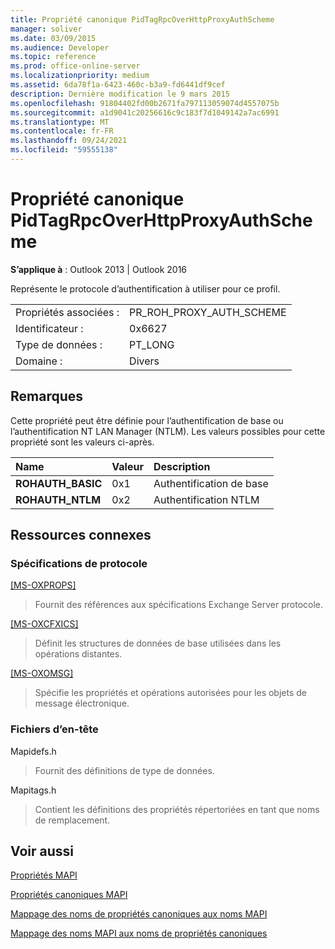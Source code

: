 ```yaml
---
title: Propriété canonique PidTagRpcOverHttpProxyAuthScheme
manager: soliver
ms.date: 03/09/2015
ms.audience: Developer
ms.topic: reference
ms.prod: office-online-server
ms.localizationpriority: medium
ms.assetid: 6da78f1a-6423-460c-b3a9-fd6441df9cef
description: Dernière modification le 9 mars 2015
ms.openlocfilehash: 91804402fd00b2671fa797113059074d4557075b
ms.sourcegitcommit: a1d9041c20256616c9c183f7d1049142a7ac6991
ms.translationtype: MT
ms.contentlocale: fr-FR
ms.lasthandoff: 09/24/2021
ms.locfileid: "59555138"
---
```

# <a name="pidtagrpcoverhttpproxyauthscheme-canonical-property"></a>Propriété canonique PidTagRpcOverHttpProxyAuthScheme

  
  
**S’applique à** : Outlook 2013 | Outlook 2016 
  
Représente le protocole d’authentification à utiliser pour ce profil.
  
|||
|:-----|:-----|
|Propriétés associées :  <br/> |PR_ROH_PROXY_AUTH_SCHEME  <br/> |
|Identificateur :  <br/> |0x6627  <br/> |
|Type de données :  <br/> |PT_LONG  <br/> |
|Domaine :  <br/> |Divers  <br/> |
   
## <a name="remarks"></a>Remarques

Cette propriété peut être définie pour l’authentification de base ou l’authentification NT LAN Manager (NTLM). Les valeurs possibles pour cette propriété sont les valeurs ci-après.
  
|**Name**|**Valeur**|**Description**|
|:-----|:-----|:-----|
|**ROHAUTH_BASIC** <br/> |0x1  <br/> |Authentification de base  <br/> |
|**ROHAUTH_NTLM** <br/> |0x2  <br/> |Authentification NTLM  <br/> |
   
## <a name="related-resources"></a>Ressources connexes

### <a name="protocol-specifications"></a>Spécifications de protocole

[[MS-OXPROPS]](https://msdn.microsoft.com/library/f6ab1613-aefe-447d-a49c-18217230b148%28Office.15%29.aspx)
  
> Fournit des références aux spécifications Exchange Server protocole.
    
[[MS-OXCFXICS]](https://msdn.microsoft.com/library/b9752f3d-d50d-44b8-9e6b-608a117c8532%28Office.15%29.aspx)
  
> Définit les structures de données de base utilisées dans les opérations distantes.
    
[[MS-OXOMSG]](https://msdn.microsoft.com/library/daa9120f-f325-4afb-a738-28f91049ab3c%28Office.15%29.aspx)
  
> Spécifie les propriétés et opérations autorisées pour les objets de message électronique.
    
### <a name="header-files"></a>Fichiers d’en-tête

Mapidefs.h
  
> Fournit des définitions de type de données.
    
Mapitags.h
  
> Contient les définitions des propriétés répertoriées en tant que noms de remplacement.
    
## <a name="see-also"></a>Voir aussi



[Propriétés MAPI](mapi-properties.md)
  
[Propriétés canoniques MAPI](mapi-canonical-properties.md)
  
[Mappage des noms de propriétés canoniques aux noms MAPI](mapping-canonical-property-names-to-mapi-names.md)
  
[Mappage des noms MAPI aux noms de propriétés canoniques](mapping-mapi-names-to-canonical-property-names.md)

